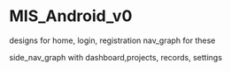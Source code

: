 # MIS_Android_v0
designs for home, login, registration
nav_graph for these

side_nav_graph with dashboard,projects, records, settings

